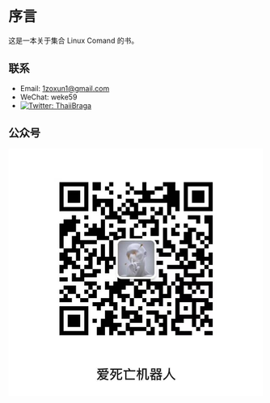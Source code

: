 # 序言

这是一本关于集合 Linux Comand 的书。

## 联系

- Email: 1zoxun1@gmail.com
- WeChat: weke59
- [![Twitter: ThaiiBraga](https://img.shields.io/twitter/follow/cnghostwritten?style=social)](https://twitter.com/cnghostwritten)

## 公众号

![爱 死 亡 机 器 人 ](https://github.com/Ghostwritten/gitbook-docs/blob/gh-pages/assets/imgs/public.jpg?raw=true) 
